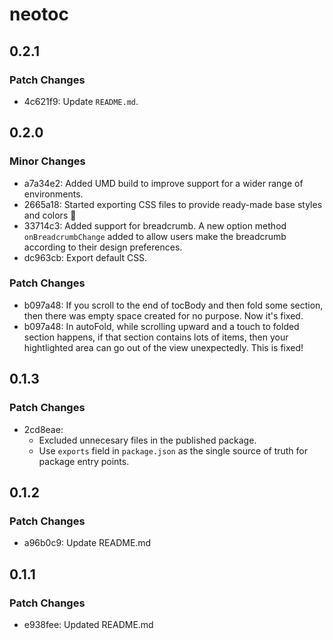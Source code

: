 # neotoc

## 0.2.1

### Patch Changes

- 4c621f9: Update `README.md`.

## 0.2.0

### Minor Changes

- a7a34e2: Added UMD build to improve support for a wider range of environments.
- 2665a18: Started exporting CSS files to provide ready-made base styles and colors 🎨
- 33714c3: Added support for breadcrumb. A new option method `onBreadcrumbChange` added to allow users make the breadcrumb according to their design preferences.
- dc963cb: Export default CSS.

### Patch Changes

- b097a48: If you scroll to the end of tocBody and then fold some section, then there was empty space created for no purpose. Now it's fixed.
- b097a48: In autoFold, while scrolling upward and a touch to folded section happens, if that section contains lots of items, then your hightlighted area can go out of the view unexpectedly. This is fixed!

## 0.1.3

### Patch Changes

- 2cd8eae:
  - Excluded unnecesary files in the published package.
  - Use `exports` field in `package.json` as the single source of truth for package entry points.

## 0.1.2

### Patch Changes

- a96b0c9: Update README.md

## 0.1.1

### Patch Changes

- e938fee: Updated README.md
